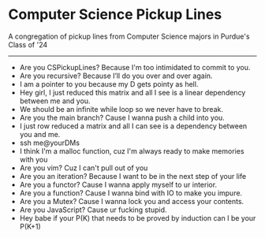 # Computer Science Pickup Lines
A congregation of pickup lines from Computer Science majors in Purdue's Class of '24

-----

- Are you CSPickupLines? Because I'm too intimidated to commit to you.
- Are you recursive? Because I’ll do you over and over again.
- I am a pointer to you because my D gets pointy as hell.
- Hey girl, I just reduced this matrix and all I see is a linear dependency between me and you.
- We should be an infinite while loop so we never have to break.
- Are you the main branch? Cause I wanna push a child into you.
- I just row reduced a matrix and all I can see is a dependency between you and me.
- ssh me@yourDMs
- I think I'm a malloc function, cuz I'm always ready to make memories with you
- Are you vim? Cuz I can't pull out of you
- Are you an iteration? Because I want to be in the next step of your life
- Are you a functor? Cause I wanna apply myself to ur interior.
- Are you a function? Cause I wanna bind with IO to make you impure.
- Are you a Mutex? Cause I wanna lock you and access your contents.
- Are you JavaScript? Cause ur fucking stupid.
- Hey babe if your P(K) that needs to be proved by induction can I be your P(K+1)
